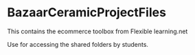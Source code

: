 BazaarCeramicProjectFiles
=========================

This contains the ecommerce toolbox from Flexible learning.net 

Use for accessing the shared folders by students.
